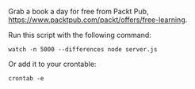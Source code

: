 Grab a book a day for free from Packt Pub, https://www.packtpub.com/packt/offers/free-learning.


Run this script with the following command:

    watch -n 5000 --differences node server.js

Or add it to your crontable:

    crontab -e